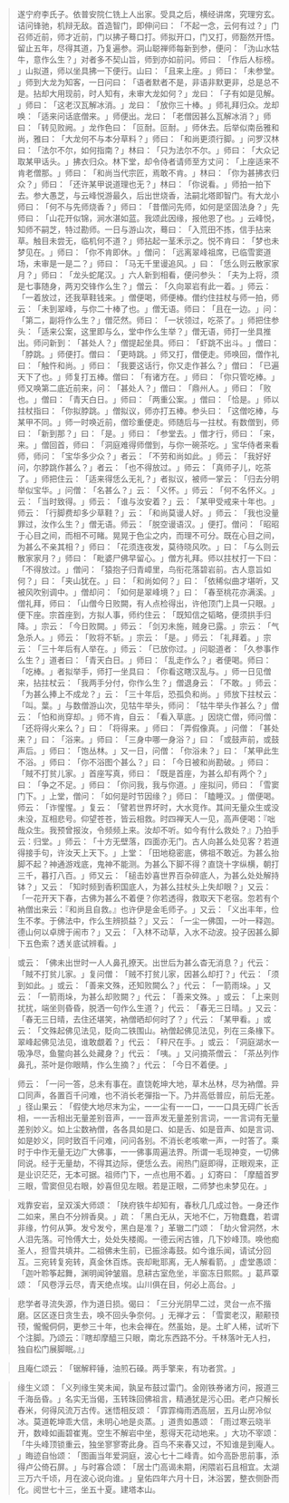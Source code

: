 
> 遂宁府李氏子。依普安院仁铣上人出家。受具之后，横经讲席，究理穷玄。诘问锋驰，机辩无敌。首造智门，即伸问曰：​「不起一念，云何有过？​」门召师近前，师才近前，门以拂子蓦口打。师拟开口，门又打，师豁然开悟。留止五年，尽得其道，乃复遍参。洞山聪禅师每新到参，便问：​「沩山水牯牛，意作么生？​」对者多不契山旨，师到亦如前问。师曰：​「作后人标榜。​」山拟道，师以坐具拂一下便行。山曰：​「且来上座。​」师曰：​「未参堂。​」师到大龙为知客，一日问曰：​「语者默者不是，非语非默更非，总是总不是。拈却大用现前，时人知有，未审大龙如何？​」龙曰：​「子有如是见解。​」师曰：​「这老汉瓦解冰消。​」龙曰：​「放你三十棒。​」师礼拜归众。龙却唤：​「适来问话底僧来。​」师便出。龙曰：​「老僧因甚么瓦解冰消？​」师曰：​「转见败阙。​」龙作色曰：​「叵耐。叵耐。​」师休去。后举似南岳雅和尚，雅曰：​「大龙何不与本分草料？​」师曰：​「和尚更须行脚。​」问罗汉林曰：​「法尔不尔，如何指南？​」林曰：​「只为法尔不尔。​」师曰：​「大众记取某甲话头。​」拂衣归众。林下堂，却令侍者请师至方丈问：​「上座适来不肯老僧那。​」师曰：​「和尚当代宗匠，焉敢不肯。​」林曰：​「你为甚拂衣归众？​」师曰：​「还许某甲说道理也无？​」林曰：​「你说看。​」师拍一拍下去。参大愚芝，与云峰悦游最久，后出世烧香，法嗣北塔即智门。有大龙小师曰：​「何不与先师烧香？​」师曰：​「昔僧问先师，如何是坚固法身？​」先师曰：​「山花开似锦，涧水湛如蓝。我颂此因缘，报他恩了也。​」云峰悦，知师不嗣芝，特过勘师。一日与游山次，蓦曰：​「入荒田不拣，信手拈来草。触目未尝无，临机何不道？​」师拈起一茎禾示之。悦不肯曰：​「梦也未梦见在。​」师曰：​「你不肯即休。​」僧问：​「远离翠峰祖席，已临雪窦道场，未审是一是二？​」师曰：​「马无千里谩追风。​」曰：​「恁么则云散家家月？​」师曰：​「龙头蛇尾汉。​」六人新到相看，便问参头：​「夫为上将，须是七事随身，两刃交锋作么生？​」僧云：​「久向翠岩有此一着。​」师云：​「一着放过，还我草鞋钱来。​」僧便喝，师便棒。僧约住拄杖与师一拍，师云：​「未到翠峰，与你二十棒了也。​」僧无语。师曰：​「且在一边。​」问：​「第二，副将作么生？​」僧茫然。师曰：​「一状领过，吃茶了。​」师把住参头：​「适来公案，这里即与么，堂中作么生举？​」僧无语，师打一坐具推出。师问新到：​「甚处人？​」僧提起坐具。师曰：​「虾跳不出斗。​」僧曰：​「脖跳。​」师便打。僧曰：​「更時跳。​」师又打，僧便走。师唤回，僧作礼曰：​「触忤和尚。​」师曰：​「我要这话行，你又走作甚么？​」僧曰：​「已遍天下了也。​」师复打五棒。僧曰：​「有诸方在。​」师曰：​「你只管吃棒。​」师又唤第二底近前来，问：​「甚处人？​」僧曰：​「鼎州人。​」师曰：​「败也。​」僧曰：​「青天白日。​」师曰：​「两重公案。​」僧曰：​「恰是。​」师以拄杖指曰：​「你拟脖跳。​」僧拟议，师亦打五棒。参头曰：​「这僧吃棒，与某甲不同。​」师一时唤近前，僧珍重便走。师随后与一拄杖。有数僧到，师曰：​「新到那？​」曰：​「是。​」师曰：​「参堂去。​」僧才行，师曰：​「来，来。​」僧回首，师曰：​「洞庭难得师僧到，与你一碗茶吃。​」宝华侍者来看师，师问：​「宝华多少众？​」者云：​「不劳和尚如此。​」师云：​「我好好问，尔脖跳作甚么？​」者云：​「也不得放过。​」师云：​「真师子儿，吃茶了。​」师把住云：​「适来得恁么无礼？​」者拟议，被师一掌云：​「归去分明举似宝华。​」问僧：​「名甚么？​」云：​「义怀。​」师云：​「何不名怀义。​」云：​「当时致得。​」师云：​「谁与汝安着？​」云：​「某甲受戒来十年也。​」师云：​「行脚费却多少草鞋？​」云：​「和尚莫谩人好。​」师云：​「我也没量罪过，汝作么生？​」僧无语。师云：​「脱空谩语汉。​」便打。僧问：​「昭昭于心目之间，而相不可睹。晃晃于色尘之内，而理不可分。既在心目之间，为甚么不亲其相？​」师曰：​「花须连夜发，莫待晓风吹。​」曰：​「与么则云散家家月？​」师曰：​「毗婆尸佛早留心。​」僧方礼拜。师以拄杖打一下曰：​「不得放过。​」僧问：​「猿抱子归青嶂里，鸟衔花落碧岩前。古人意旨如何？​」曰：​「夹山犹在。​」曰：​「和尚如何？​」曰：​「依稀似曲才堪听，又被风吹别调中。​」僧却问：​「如何是翠峰境？​」曰：​「春至桃花亦满溪。​」僧礼拜，师曰：​「山僧今日败闕，有人点检得出，许他顶门上具一只眼。​」便下座。宗首座到，方拟人事，师约住云：​「既知信之韬略，便须拱手归降。​」宗云：​「今日败闕。​」师云：​「剑刃未施，贼身已露。​」宗云：​「气急杀人。​」师云：​「败将不斩。​」宗云：​「是。​」师云：​「礼拜着。​」宗云：​「三十年后有人举在。​」师云：​「已放你过。​」问聪道者：​「久参事作么生？​」道者曰：​「青天白日。​」师曰：​「乱走作么？​」者便喝。师曰：​「吃棒。​」者拟举手，师打一坐具曰：​「你看这瞎汉乱与。​」师一日见僧来，拈拄杖云：​「我两手分付，你作么生？​」僧退身云：​「不敢。​」师云：​「为甚么捧上不成龙？​」云：​「三十年后，恐孤负和尚。​」师放下拄杖云：​「叫。葉。​」与数僧游山次，见牯牛举头，师问：​「牯牛举头作甚么？​」僧云：​「怕和尚穿却。​」师不肯，自云：​「看入草底。​」因烧亡僧，师问僧：​「还将得火来么？​」曰：​「将得来。​」师曰：​「弄假像真。​」问僧：​「甚处来？​」曰：​「浴来。​」师曰：​「三身中哪一身浴？​」曰：​「或鼓声前，或鼓声后。​」师曰：​「饱丛林。​」又一日，问僧：​「你浴未？​」曰：​「某甲此生不浴。​」师曰：​「你不浴图个甚么？​」曰：​「今日被和尚勘破。​」师曰：​「賊不打贫儿家。​」首座写真，师曰：​「既是首座，为甚么却有两个？​」曰：​「争之不足。​」师曰：​「你问我，我与你道。​」座拟问，师曰：​「雪窦门下。​」上堂，僧问：​「如何是时节因缘？​」师曰：​「瞌睡汉。​」僧便喝。师云：​「诈惺惺。​」复云：​「譬若世界坏时，大水竞作。其间无量众生或没未没，互相悲号。仰望苍苍，皆云相救。时四禅天人一见，高声便喝：『咄哉众生。我预曾报汝，令频频上来。汝却不听。如今有什么救处？』乃拍手云：归堂。​」师云：​「十方无壁落，四面亦无门。古人向甚么处见客？若道得接手句，许汝天上天下。​」上堂：​「田地稳密底，佛祖不敢近。为甚么抬脚不起？神通游戏底，鬼神不能测。为甚么下脚不得？直饶十字纵横，朝打三千，暮打八百。​」师又云：​「槌击妙喜世界百杂碎底人，为甚么处处解持钵？​」又云：​「知时频到香积国底人，为甚么拄杖头上失却眼？​」又云：​「一花开天下春，古佛为甚么不着便？你若透得，救取天下老宿。忽若有个衲僧出来云：『和尚且自救。』也许伊是金毛师子。​」又云：​「义出丰年，俭生不孝。于佛法中，作么生辨损益？​」又云：​「一尘一佛国，一叶一释迦。德山何以卓牌于闹市？​」又云：​「入林不动草，入水不动波。投子因甚么脚下五色索？透关底试辨看。​」

> 或云：​「佛未出世时一人人鼻孔撩天。出世后为甚么杳无消息？​」代云：​「賊不打贫儿家。​」复问僧：​「贼不打贫儿家，因甚么却打？​」代云：​「须到如此。​」或云：​「善来文殊，还知败闕么？​」代云：​「一箭雨垛。​」又云：​「一箭雨垛，为甚么却败闕？​」代云：​「善来文殊。​」或云：​「上来则扰扰，端坐则昏昏，脱洒一句作么生道？​」代云：​「春无三日晴。​」又云：​「春无三日晴，去住还堪笑，衲僧晒却何时了？​」代云：​「某甲看。​」或云：​「文殊起佛见法见，貶向二铁围山。衲僧起佛见法见，列在三条椽下。翠峰起佛见法见，谁敢覷着？​」代云：​「秤尺在手。​」或云：​「洞庭湖水一吸净尽，鱼鳖向甚么处藏身？​」代云：​「咦。​」又问摘茶僧云：​「茶丛列作鼻孔，茶叶是你眼睛，作么生摘？​」代云：​「今日不着便。​」

> 师云：​「一问一答，总未有事在。直饶乾坤大地，草木丛林，尽为衲僧。异口同声，各置百千问难，也不消长老彈指一下。乃并高低普应，前后无差。​」径山果云：​「假使大地尽末为尘，一一尘有一一口，一一口具无碍广长舌相，一一舌相出无量差别音声，一一音声发无量差别言词，一一言词有无量差别妙义。如上尘数衲僧，各各具如是口、如是舌、如是音声、如是言词、如是妙义，同时致百千问难，问问各别。不消长老咳嗽一声，一时答了。乘时于中作无量无边广大佛事，一一佛事周遍法界。所谓一毛现神变，一切佛同说。经于无量劫，不得其边际，便恁么去。闹热门庭即得，正眼观来，正是业识茫茫，无本可据。祖师门下，一点也用不着。​」幻寄曰：​「摩醯首罗三眼，雪窦但见右眼，妙喜但见左眼。若是正眼，二师梦也未梦见在。​」

> 戏靠安岩，呈双溪大师颂：​「陕府铁牛却知有，春秋几几成过咎。一身还作二如来，黑白不分辨香臭。​」疏：​「黑白无从，天地不仁，万物蠢蠢，若谓非缘，竹何从笋。发兮发兮，黑白是准？​」革辙二门颂：​「劫火曾洞然，木人泪先落。可怜傅大士，处处失楼阁。一德云闲古锥，几下妙峰顶。唤他痴圣人，担雪共填井。二祖佛未生前，已振涂毒鼓。如今谁乐闻，请试分回互。三宛转复宛转，真金休百炼。丧却毗耶离，无人解看箭。​」虚堂愚颂：​「迦叶聆筝起舞，渊明闻钟皱眉。息耕古室危坐，半窗冻日熙熙。​」葛芦覃颂：​「风卷浮云尽，青天绝点埃。山川俱在目，何必上高台。​」

> 悲学者寻流失源，作为道日损。偈曰：​「三分光阴早二过，灵台一点不揩磨。区区逐日贪生去，唤不回头争奈何。​」无禅才云：​「雪窦老汉，颟颟顸顸，儱儱侗侗，更参三十年，也未会禅在。然虽始，是。土旷人稀，试听下个注脚。乃颂云：『瞎却摩醯三只眼，南北东西路不分。千林落叶无人扫，独自松门展脚眠。』」

> 且庵仁颂云：​「锯解秤锤，油煎石磉。两手擎来，有功者赏。​」

> 缘生义颂：​「义列缘生笑未闻，孰呈布鼓过雷门。金刚铁券诸方问，报道三千海岳昏。​」名实无当偈，玉转珠回佛祖言，精通犹是污心田。老卢只解长舂米，何得风流万古传。迷悟相反颂：​「霏霏梅雨洒高层，五月山房冷似冰。莫道乾坤乖大信，未明心地是炎蒸。​」道贵如愚颂：​「雨过寒云晓半开，数峰如画碧崔嵬。空生不解岩中坐，惹得天花动地来。​」大功不宰颂：​「牛头峰顶锁重云，独坐寥寥寄此身。百鸟不来春又过，不知谁是到庵人。​」晦迹自怡颂：​「图画当年爱洞庭，波心七十二峰青。如今高卧思前事，添得卢公倚石屏。​」与时寡合颂：​「居士门高谒未期，闲隈岩石且相宜。太湖三万六千顷，月在波心说向谁。​」皇佑四年六月十日，沐浴罢，整衣侧卧而化。阅世七十三，坐五十夏。建塔本山。
